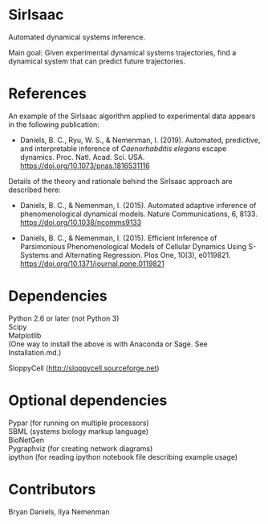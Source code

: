 SirIsaac
========

Automated dynamical systems inference.

Main goal:
Given experimental dynamical systems trajectories, find a dynamical system that can predict future trajectories.


References
==========

An example of the SirIsaac algorithm applied to experimental data appears in the following publication:

* Daniels, B. C., Ryu, W. S., & Nemenman, I. (2019).  Automated, predictive, and interpretable inference of _Caenorhabditis elegans_ escape dynamics.  Proc. Natl. Acad. Sci. USA.  
https://doi.org/10.1073/pnas.1816531116

Details of the theory and rationale behind the SirIsaac approach are described here:  

* Daniels, B. C., & Nemenman, I. (2015). Automated adaptive inference of phenomenological dynamical models. Nature Communications, 6, 8133.  
https://doi.org/10.1038/ncomms9133

* Daniels, B. C., & Nemenman, I. (2015). Efficient Inference of Parsimonious Phenomenological Models of Cellular Dynamics Using S-Systems and Alternating Regression. Plos One, 10(3), e0119821.  
https://doi.org/10.1371/journal.pone.0119821



Dependencies
============

Python 2.6 or later (not Python 3)  
Scipy  
Matplotlib  
(One way to install the above is with Anaconda or Sage.  See Installation.md.)

SloppyCell (http://sloppycell.sourceforge.net)  


Optional dependencies
=====================

Pypar (for running on multiple processors)  
SBML (systems biology markup language)  
BioNetGen  
Pygraphviz (for creating network diagrams)  
ipython (for reading ipython notebook file describing example usage)  


Contributors
============

Bryan Daniels, Ilya Nemenman





